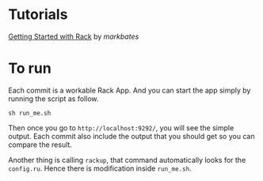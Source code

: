 # Tutorials

[Getting Started with Rack](https://gist.github.com/markbates/4240848) by *markbates*

# To run
Each commit is a workable Rack App. And you can start the app simply by running the script as follow.

```
sh run_me.sh
```

Then once you go to `http://localhost:9292/`, you will see the simple output. Each commit also include the output that you should get so you can compare the result.

Another thing is calling `rackup`, that command automatically looks for the `config.ru`. Hence there is modification inside `run_me.sh`.
